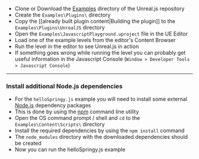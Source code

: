 - Clone or Download the [Examples](https://github.com/ncsoft/Unreal.js/tree/master/Examples) directory of the Unreal.js repository
- Create the `Examples\Plugins\` directory
- Copy the [[already built plugin content|Building the plugin]] to the `Examples\Plugins\UnrealJS` directory
- Open the `Examples\JavascriptPlayground.uproject` file in the UE Editor
- Load one of the example levels from the editor's Content Browser
- Run the level in the editor to see Unreal.js in action
- If something goes wrong while running the level you can probably get useful information in the Javascript Console (`Window > Developer Tools > Javascript Console`)


***


### Install additional Node.js dependencies
- For the `helloSpringy.js` example you will need to install some external [Node.js](https://nodejs.org/en/) dependency packages
- This is done by using the [npm](https://www.npmjs.com/) command line utility
- Open the OS command prompt / shell and `cd` to the `Examples\Content\Scripts\` directory
- Install the required dependencies by using the `npm install` command
- The `node_modules` directory with the downloaded dependencies should be created
- Now you can run the helloSpringy.js example